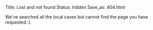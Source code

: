 Title: Lost and not found
Status: hidden
Save_as: 404.html

We've searched all the local caves but cannot find the page you have requested :(.

